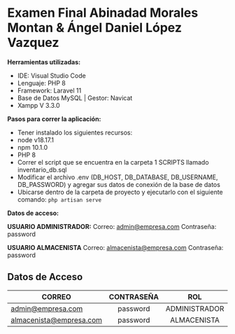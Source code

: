 # Examen Final Abinadad Morales Montan & Ángel Daniel López Vazquez
**Herramientas utilizadas:**

 - IDE: Visual Studio Code
 - Lenguaje: PHP 8
 - Framework: Laravel 11
 - Base de Datos MySQL | Gestor: Navicat
 - Xampp V 3.3.0

**Pasos para correr la aplicación:**

 - Tener instalado los siguientes recursos:
 - node v18.17.1
 - npm 10.1.0
 - PHP  8
 - Correr el script que se encuentra en la carpeta 1 SCRIPTS llamado inventario_db.sql
 - Modificar el archivo .env (DB_HOST, DB_DATABASE, DB_USERNAME, DB_PASSWORD) y agregar sus datos de conexión de la base de datos
 - Ubicarse dentro de la carpeta de proyecto y ejecutarlo con el siguiente comando: `php artisan serve`

**Datos de acceso:**

**USUARIO ADMINISTRADOR:**
Correo: admin@empresa.com
Contraseña: password

**USUARIO ALMACENISTA**
Correo: almacenista@empresa.com
Contraseña: password

## Datos de Acceso

| CORREO  | CONTRASEÑA | ROL | 
| ------------- |:-------------:|:-------------:|
| admin@empresa.com      | password     |ADMINISTRADOR|
| almacenista@empresa.com      | password     |ALMACENISTA |

